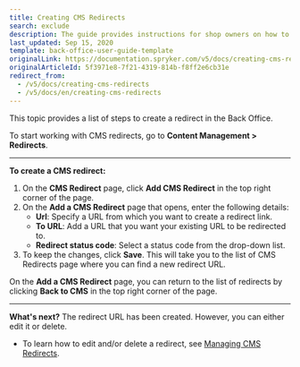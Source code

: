 ```yaml
---
title: Creating CMS Redirects
search: exclude
description: The guide provides instructions for shop owners on how to create CMS redirects in the Back Office.
last_updated: Sep 15, 2020
template: back-office-user-guide-template
originalLink: https://documentation.spryker.com/v5/docs/creating-cms-redirects
originalArticleId: 5f3971e8-7f21-4319-814b-f8ff2e6cb31e
redirect_from:
  - /v5/docs/creating-cms-redirects
  - /v5/docs/en/creating-cms-redirects
---
```


This topic provides a list of steps to create a redirect in the Back Office.

To start working with CMS redirects, go to **Content Management > Redirects**.
***

**To create a CMS redirect:**
1. On the **CMS Redirect** page, click **Add CMS Redirect** in the top right corner of the page.
2. On the **Add a CMS Redirect** page that opens, enter the following details:
    * **Url**: Specify a URL from which you want to create a redirect link.
    * **To URL**: Add a URL that you want your existing URL to be redirected to.
    * **Redirect status code**: Select a status code from the drop-down list. 
3. To keep the changes, click **Save**. This will take you to the list of CMS Redirects page where you can find a new redirect URL.

On the **Add a CMS Redirect** page, you can return to the list of redirects by clicking **Back to CMS** in the top right corner of the page.
***
**What's next?**
The redirect URL has been created. However, you can either edit it or delete.

* To learn how to edit and/or delete a redirect, see [Managing CMS Redirects](/docs/scos/user/back-office-user-guides/{{page.version}}/content/redirects/managing-cms-redirects.html).
